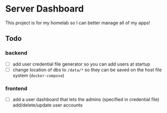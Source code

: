 # Server Dashboard

This project is for my homelab so I can better manage all of my apps!

## Todo

### backend

- [ ] add user credential file generator so you can add users at startup
- [ ] change location of dbs to `/data/*` so they can be saved on the host file system (`docker-compose`)

### frontend

- [ ] add a user dashboard that lets the admins (specified in credential file) add/delete/update user accounts
